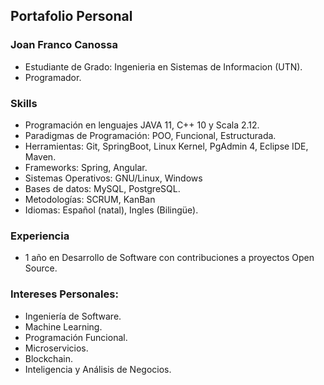 ## Portafolio Personal 

### Joan Franco Canossa
- Estudiante de Grado: Ingenieria en Sistemas de Informacion (UTN).
- Programador.

### Skills
- Programación en lenguajes JAVA 11, C++ 10 y Scala 2.12.
- Paradigmas de Programación: POO, Funcional, Estructurada. 
- Herramientas: Git, SpringBoot, Linux Kernel, PgAdmin 4, Eclipse IDE, Maven.
- Frameworks: Spring, Angular.
- Sistemas Operativos: GNU/Linux, Windows
- Bases de datos: MySQL, PostgreSQL.
- Metodologías: SCRUM, KanBan
- Idiomas: Español (natal), Ingles (Bilingüe).

### Experiencia
- 1 año en Desarrollo de Software con contribuciones a proyectos Open Source.

### Intereses Personales:
- Ingeniería de Software.
- Machine Learning.
- Programación Funcional.
- Microservicios.
- Blockchain.
- Inteligencia y Análisis de Negocios.


